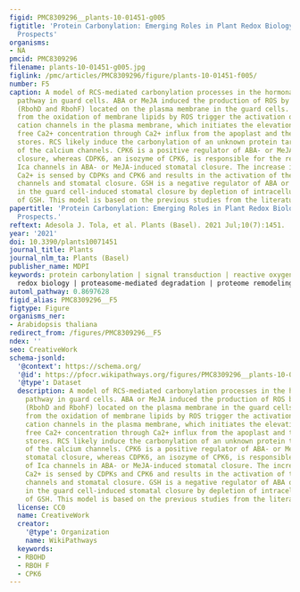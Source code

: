```yaml
---
figid: PMC8309296__plants-10-01451-g005
figtitle: 'Protein Carbonylation: Emerging Roles in Plant Redox Biology and Future
  Prospects'
organisms:
- NA
pmcid: PMC8309296
filename: plants-10-01451-g005.jpg
figlink: /pmc/articles/PMC8309296/figure/plants-10-01451-f005/
number: F5
caption: A model of RCS-mediated carbonylation processes in the hormonal signaling
  pathway in guard cells. ABA or MeJA induced the production of ROS by NAD(P)H oxidases
  (RbohD and RbohF) located on the plasma membrane in the guard cells. The RCS derived
  from the oxidation of membrane lipids by ROS trigger the activation of Ca2+-permeable
  cation channels in the plasma membrane, which initiates the elevation of the cytosolic
  free Ca2+ concentration through Ca2+ influx from the apoplast and the intracellular
  stores. RCS likely induce the carbonylation of an unknown protein target upstream
  of the calcium channels. CPK6 is a positive regulator of ABA- or MeJA-induced stomatal
  closure, whereas CDPK6, an isozyme of CPK6, is responsible for the regulation of
  Ica channels in ABA- or MeJA-induced stomatal closure. The increase in cytosolic
  Ca2+ is sensed by CDPKs and CPK6 and results in the activation of the S-type anion
  channels and stomatal closure. GSH is a negative regulator of ABA or MeJA signaling
  in the guard cell-induced stomatal closure by depletion of intracellular levels
  of GSH. This model is based on the previous studies from the literature [,,,,,,,].
papertitle: 'Protein Carbonylation: Emerging Roles in Plant Redox Biology and Future
  Prospects.'
reftext: Adesola J. Tola, et al. Plants (Basel). 2021 Jul;10(7):1451.
year: '2021'
doi: 10.3390/plants10071451
journal_title: Plants
journal_nlm_ta: Plants (Basel)
publisher_name: MDPI
keywords: protein carbonylation | signal transduction | reactive oxygen species |
  redox biology | proteasome-mediated degradation | proteome remodeling
automl_pathway: 0.8697628
figid_alias: PMC8309296__F5
figtype: Figure
organisms_ner:
- Arabidopsis thaliana
redirect_from: /figures/PMC8309296__F5
ndex: ''
seo: CreativeWork
schema-jsonld:
  '@context': https://schema.org/
  '@id': https://pfocr.wikipathways.org/figures/PMC8309296__plants-10-01451-g005.html
  '@type': Dataset
  description: A model of RCS-mediated carbonylation processes in the hormonal signaling
    pathway in guard cells. ABA or MeJA induced the production of ROS by NAD(P)H oxidases
    (RbohD and RbohF) located on the plasma membrane in the guard cells. The RCS derived
    from the oxidation of membrane lipids by ROS trigger the activation of Ca2+-permeable
    cation channels in the plasma membrane, which initiates the elevation of the cytosolic
    free Ca2+ concentration through Ca2+ influx from the apoplast and the intracellular
    stores. RCS likely induce the carbonylation of an unknown protein target upstream
    of the calcium channels. CPK6 is a positive regulator of ABA- or MeJA-induced
    stomatal closure, whereas CDPK6, an isozyme of CPK6, is responsible for the regulation
    of Ica channels in ABA- or MeJA-induced stomatal closure. The increase in cytosolic
    Ca2+ is sensed by CDPKs and CPK6 and results in the activation of the S-type anion
    channels and stomatal closure. GSH is a negative regulator of ABA or MeJA signaling
    in the guard cell-induced stomatal closure by depletion of intracellular levels
    of GSH. This model is based on the previous studies from the literature [,,,,,,,].
  license: CC0
  name: CreativeWork
  creator:
    '@type': Organization
    name: WikiPathways
  keywords:
  - RBOHD
  - RBOH F
  - CPK6
---
```

